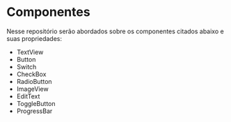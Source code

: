 # Componentes

Nesse repositório serão abordados sobre os componentes citados abaixo e suas propriedades:

- TextView
- Button
- Switch
- CheckBox
- RadioButton
- ImageView
- EditText
- ToggleButton
- ProgressBar
